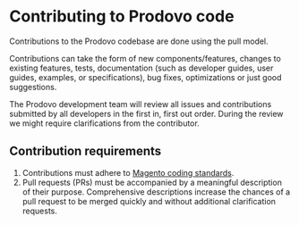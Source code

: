 # Contributing to Prodovo code

Contributions to the Prodovo codebase are done using the pull model.

Contributions can take the form of new components/features, changes to existing features, tests, documentation (such as developer guides, user guides, examples, or specifications), bug fixes, optimizations or just good suggestions.

The Prodovo development team will review all issues and contributions submitted by all developers in the first in, first out order. During the review we might require clarifications from the contributor. 

## Contribution requirements

1. Contributions must adhere to [Magento coding standards](http://devdocs.magento.com/guides/v1.0/coding-standards/bk-coding-standards.html).
2. Pull requests (PRs) must be accompanied by a meaningful description of their purpose. Comprehensive descriptions increase the chances of a pull request to be merged quickly and without additional clarification requests.
